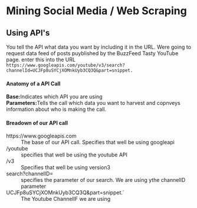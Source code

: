 <h1>Mining Social Media / Web Scraping</h1>

<h2>Using API's</h2>

You tell the API what data you want by including it in the URL.
Were going to request data feed of posts puyblished by the BuzzFeed Tasty YouTube page.
enter this into the URL
````https://www.googleapis.com/youtube/v3/search?channelId=UCJFp8uSYCjXOMnkUyb3CQ3Q&part=snippet.````
<br>
<h4>Anatomy of a API Call</h4>
<p><b>Base:</b>Indicates which API you are using<br>
<b>Parameters:</b>Tells the call which data you want to harvest and copnveys information about who is making the call.
</p>

<h4>Breadown of our API call</h4>
<dl>
	<dt>https://www.googleapis.com</dt>
		<dd>The base of our API call. Specifies that well be using googleapi </dd>
	<dt>/youtube</dt>
		<dd>specifies that well be using the youtube API</dd>
	<dt>/v3</dt>
		<dd>Specifies that well be using version3</dd>
	<dt>search?channelID=</dt>
		<dd>specifies the parameter of our search. We are using ythe channelID parameter</dd>
	<dt>UCJFp8uSYCjXOMnkUyb3CQ3Q&part=snippet.`</dt>
		<dd>The Youtube ChannelIF we are using</dd>
	</dl>

